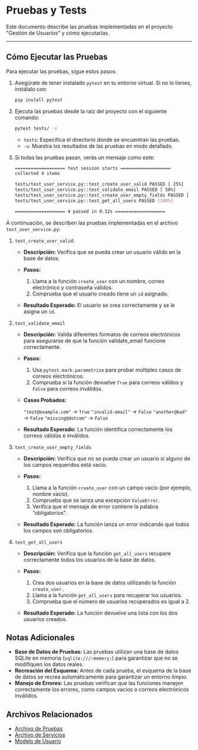 # Pruebas y Tests

Este documento describe las pruebas implementadas en el proyecto "Gestión de Usuarios" y cómo ejecutarlas.

---

## Cómo Ejecutar las Pruebas

Para ejecutar las pruebas, sigue estos pasos:

1. Asegúrate de tener instalado `pytest` en tu entorno virtual. Si no lo tienes, instálalo con:

   ```bash
   pip install pytest
   ```

2. Ejecuta las pruebas desde la raíz del proyecto con el siguiente comando:

    ```bash
    pytest tests/ -v
    ```

    - `tests`: Especifica el directorio donde se encuentran las pruebas.
    - `-v`: Muestra los resultados de las pruebas en modo detallado.

3. Si todas las pruebas pasan, verás un mensaje como este:

    ```bash
    =================== test session starts ===================
    collected 4 items

    tests/test_user_service.py::test_create_user_valid PASSED [ 25%]
    tests/test_user_service.py::test_validate_email PASSED [ 50%]
    tests/test_user_service.py::test_create_user_empty_fields PASSED [ 75%]
    tests/test_user_service.py::test_get_all_users PASSED [100%]

    =================== 4 passed in 0.12s ===================
    ```

A continuación, se describen las pruebas implementadas en el archivo `test_user_service.py`:

1. `test_create_user_valid`:

    - **Descripción:** Verifica que se pueda crear un usuario válido en la base de datos.
    - **Pasos:**

        1. Llama a la función `create_user` con un nombre, correo electrónico y contraseña válidos.
        2. Comprueba que el usuario creado tiene un `id` asignado.

    - **Resultado Esperado:** El usuario se crea correctamente y se le asigna un `id`.

2.  `test_validate_email`

    - **Descripción:** Valida diferentes formatos de correos electrónicos para asegurarse de que la función validate_email funcione correctamente.
    - **Pasos:**

        1. Usa `pytest.mark.parametrize` para probar múltiples casos de correos electrónicos.
        2. Comprueba si la función devuelve `True` para correos válidos y `False` para correos inválidos.

    - **Casos Probados:**

        `"test@example.com"` → `True`
        `"invalid-email"` → `False`
        `"another@bad"` → `False`
        `"missing@dotcom"` → `False`

    - **Resultado Esperado:** La función identifica correctamente los correos válidos e inválidos.

3. `test_create_user_empty_fields`

    - **Descripción:** Verifica que no se pueda crear un usuario si alguno de los campos requeridos está vacío.
    - **Pasos:**

        1. Llama a la función `create_user` con un campo vacío (por ejemplo, nombre vacío).
        2. Comprueba que se lanza una excepción `ValueError`.
        3. Verifica que el mensaje de error contiene la palabra "obligatorios".

    - **Resultado Esperado:** La función lanza un error indicando que todos los campos son obligatorios.

4. `test_get_all_users`

    - **Descripción:** Verifica que la función `get_all_users` recupere correctamente todos los usuarios de la base de datos.
    - **Pasos:**

        1. Crea dos usuarios en la base de datos utilizando la función `create_user.`
        2. Llama a la función `get_all_users` para recuperar los usuarios.
        3. Comprueba que el número de usuarios recuperados es igual a 2.

    - **Resultado Esperado:** La función devuelve una lista con los dos usuarios creados.

## Notas Adicionales

- **Base de Datos de Pruebas:** Las pruebas utilizan una base de datos SQLite en memoria (`sqlite:///:memory:`) para garantizar que no se modifiquen los datos reales.
- **Recreación del Esquema:** Antes de cada prueba, el esquema de la base de datos se recrea automáticamente para garantizar un entorno limpio.
- **Manejo de Errores:** Las pruebas verifican que las funciones manejen correctamente los errores, como campos vacíos o correos electrónicos inválidos.

## Archivos Relacionados

- [Archivo de Pruebas](../tests/test_user_service.py)
- [Archivo de Servicios](../src/services/user_service.py)
- [Modelo de Usuario](../src/models/user.py)
